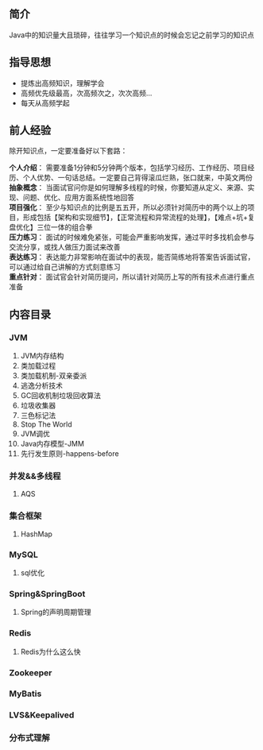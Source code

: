 ## 简介
Java中的知识量大且琐碎，往往学习一个知识点的时候会忘记之前学习的知识点  
## 指导思想
* 提炼出高频知识，理解学会  
* 高频优先级最高，次高频次之，次次高频...
* 每天从高频学起 
## 前人经验
除开知识点，一定要准备好以下套路：

**个人介绍**： 需要准备1分钟和5分钟两个版本，包括学习经历、工作经历、项目经历、个人优势、一句话总结。一定要自己背得滚瓜烂熟，张口就来，中英文两份    
**抽象概念**： 当面试官问你是如何理解多线程的时候，你要知道从定义、来源、实现、问题、优化、应用方面系统性地回答  
**项目强化**： 至少与知识点的比例是五五开，所以必须针对简历中的两个以上的项目，形成包括【架构和实现细节】，【正常流程和异常流程的处理】，【难点+坑+复盘优化】三位一体的组合拳  
**压力练习**： 面试的时候难免紧张，可能会严重影响发挥，通过平时多找机会参与交流分享，或找人做压力面试来改善  
**表达练习**： 表达能力非常影响在面试中的表现，能否简练地将答案告诉面试官，可以通过给自己讲解的方式刻意练习  
**重点针对**： 面试官会针对简历提问，所以请针对简历上写的所有技术点进行重点准备  

## 内容目录
### JVM
1. JVM内存结构
2. 类加载过程
3. 类加载机制-双亲委派
4. 逃逸分析技术
5. GC回收机制垃圾回收算法
6. 垃圾收集器
7. 三色标记法
8. Stop The World
9. JVM调优
10. Java内存模型-JMM
11. 先行发生原则-happens-before

### 并发&&多线程
1. AQS

### 集合框架
1. HashMap

### MySQL
1. sql优化

### Spring&SpringBoot
1. Spring的声明周期管理

### Redis
1. Redis为什么这么快

### Zookeeper

### MyBatis

### LVS&Keepalived

### 分布式理解

